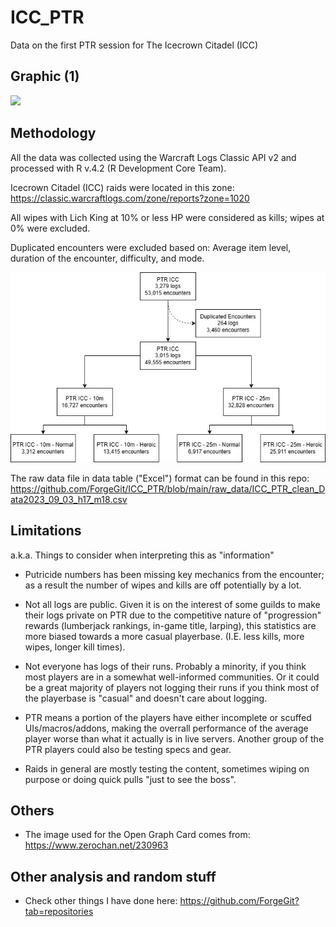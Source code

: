 # ICC_PTR

Data on the first PTR session for The Icecrown Citadel (ICC)

## Graphic (1)

<img src="_img/final_image_25_10_wing.jpg"/>

## Methodology

All the data was collected using the Warcraft Logs Classic API v2 and processed with R v.4.2 (R Development Core Team).

Icecrown Citadel (ICC) raids were located in this zone: https://classic.warcraftlogs.com/zone/reports?zone=1020

All wipes with Lich King at 10% or less HP were considered as kills; wipes at 0% were excluded.

Duplicated encounters were excluded based on: Average item level, duration of the encounter, difficulty, and mode.

<img src="_img/data_pipeline.jpg"/>

The raw data file in data table ("Excel") format can be found in this repo: https://github.com/ForgeGit/ICC_PTR/blob/main/raw_data/ICC_PTR_clean_Data2023_09_03_h17_m18.csv

## Limitations

a.k.a. Things to consider when interpreting this as "information"

- Putricide numbers has been missing key mechanics from the encounter; as a result the number of wipes and kills are off potentially by a lot. 


- Not all logs are public. Given it is on the interest of some guilds to make their logs private on PTR due to the competitive nature of "progression" rewards (lumberjack rankings, in-game title, larping), this statistics are more biased towards a more casual playerbase. (I.E. less kills, more wipes, longer kill times).


- Not everyone has logs of their runs. Probably a minority, if you think most players are in a somewhat well-informed communities. Or it could be a great majority of players not logging their runs if you think most of the playerbase is "casual" and doesn't care about logging.


- PTR  means a portion of the players have either incomplete or scuffed UIs/macros/addons, making the overrall performance of the average player worse than what it actually is in live servers. Another group of the PTR players could also be testing specs and gear.

- Raids in general are mostly testing the content, sometimes wiping on purpose or doing quick pulls "just to see the boss". 

## Others

- The image used for the Open Graph Card comes from: https://www.zerochan.net/230963

## Other analysis and random stuff

- Check other things I have done here: https://github.com/ForgeGit?tab=repositories



